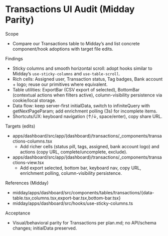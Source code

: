 # Transactions UI Audit (Midday Parity)

Scope
- Compare our Transactions table to Midday’s and list concrete component/hook adoptions with target file edits.

Findings
- Sticky columns and smooth horizontal scroll: adopt hooks similar to Midday’s `use-sticky-columns` and `use-table-scroll`.
- Rich cells: Assigned user, Transaction status, Tag badges, Bank account + logo; reuse our primitives where equivalent.
- Table utilities: ExportBar (CSV export of selected), BottomBar (contextual actions when filters active), column-visibility persistence via cookie/local storage.
- Data flow: keep server-first initialData, switch to infiniteQuery with getNextPageParam; add enrichment polling (3s) for incomplete items.
- Shortcuts/UX: keyboard navigation (↑/↓, space/enter), copy share URL.

Targets (edits)
- apps/dashboard/src/app/(dashboard)/transactions/_components/transactions-columns.tsx
  - Add richer cells (status pill, tags, assigned, bank account logo) and actions (copy URL, complete/uncomplete, exclude).
- apps/dashboard/src/app/(dashboard)/transactions/_components/transactions-view.tsx
  - Add export selected, bottom bar, keyboard nav, copy URL, enrichment polling, column-visibility persistence.

References (Midday)
- midday/apps/dashboard/src/components/tables/transactions/{data-table.tsx,columns.tsx,export-bar.tsx,bottom-bar.tsx}
- midday/apps/dashboard/src/hooks/use-sticky-columns.ts

Acceptance
- Visual/behavioral parity for Transactions per plan.md; no API/schema changes; initialData preserved.
